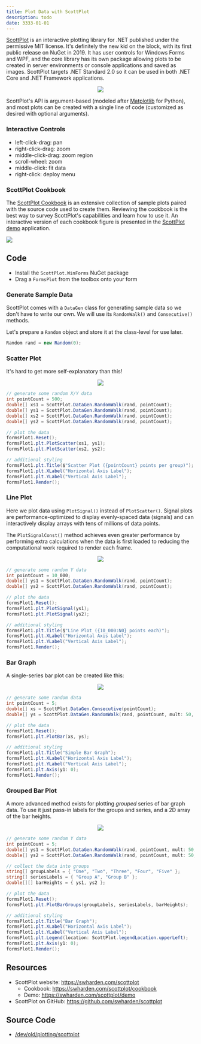 ```yaml
---
title: Plot Data with ScottPlot
description: todo
date: 3333-01-01
---
```



[ScottPlot](https://swharden.com/scottplot) is an interactive plotting library for .NET published under the permissive MIT license. It's definitely the new kid on the block, with its first public release on NuGet in 2019. It has user controls for Windows Forms and WPF, and the core library has its own package allowing plots to be created in server environments or console applications and saved as images. ScottPlot targets .NET Standard 2.0 so it can be used in both .NET Core and .NET Framework applications.

<div align="center">

![](graphics/scottplot-quickstart.gif)

</div>

ScottPlot's API is argument-based (modeled after [Matplotlib](https://matplotlib.org/) for Python), and most plots can be created with a single line of code (customized as desired with optional arguments). 

### Interactive Controls
* left-click-drag: pan
* right-click-drag: zoom
* middle-click-drag: zoom region
* scroll-wheel: zoom
* middle-click: fit data
* right-click: deploy menu

### ScottPlot Cookbook

The [ScottPlot Cookbook](https://swharden.com/scottplot/cookbook) is an extensive collection of sample plots paired with the source code used to create them. Reviewing the cookbook is the best way to survey ScottPlot's capabilities and learn how to use it. An interactive version of each cookbook figure is presented in the [ScottPlot demo](https://swharden.com/scottplot/demo) application.

[![](graphics/scottplot-cookbook.png)](https://swharden.com/scottplot/cookbook)

## Code
* Install the `ScottPlot.WinForms` NuGet package
* Drag a `FormsPlot` from the toolbox onto your form

### Generate Sample Data

ScottPlot comes with a `DataGen` class for generating sample data so we don't have to write our own. We will use its `RandomWalk()` and `Consecutive()` methods. 

Let's prepare a `Random` object and store it at the class-level for use later.

```cs
Random rand = new Random(0);
```

### Scatter Plot

It's hard to get more self-explanatory than this!

<div align="center">

![](graphics/scottplot-quickstart-scatter-plot.png)

</div>

```cs
// generate some random X/Y data
int pointCount = 500;
double[] xs1 = ScottPlot.DataGen.RandomWalk(rand, pointCount);
double[] ys1 = ScottPlot.DataGen.RandomWalk(rand, pointCount);
double[] xs2 = ScottPlot.DataGen.RandomWalk(rand, pointCount);
double[] ys2 = ScottPlot.DataGen.RandomWalk(rand, pointCount);

// plot the data
formsPlot1.Reset();
formsPlot1.plt.PlotScatter(xs1, ys1);
formsPlot1.plt.PlotScatter(xs2, ys2);

// additional styling
formsPlot1.plt.Title($"Scatter Plot ({pointCount} points per group)");
formsPlot1.plt.XLabel("Horizontal Axis Label");
formsPlot1.plt.YLabel("Vertical Axis Label");
formsPlot1.Render();
```

### Line Plot

Here we plot data using `PlotSignal()` instead of `PlotScatter()`. Signal plots are performance-optimized to display evenly-spaced data (signals) and can interactively display arrays with tens of millions of data points. 

The `PlotSignalConst()` method achieves even greater performance by performing extra calculations when the data is first loaded to reducing the computational work required to render each frame.

<div align="center">

![](graphics/scottplot-quickstart-line-plot.png)

</div>

```cs
// generate some random Y data
int pointCount = 10_000;
double[] ys1 = ScottPlot.DataGen.RandomWalk(rand, pointCount);
double[] ys2 = ScottPlot.DataGen.RandomWalk(rand, pointCount);

// plot the data
formsPlot1.Reset();
formsPlot1.plt.PlotSignal(ys1);
formsPlot1.plt.PlotSignal(ys2);

// additional styling
formsPlot1.plt.Title($"Line Plot ({10_000:N0} points each)");
formsPlot1.plt.XLabel("Horizontal Axis Label");
formsPlot1.plt.YLabel("Vertical Axis Label");
formsPlot1.Render();
```

### Bar Graph

A single-series bar plot can be created like this:

<div align="center">

![](graphics/scottplot-quickstart-simple-bar-graph.png)

</div>

```cs
// generate some random data
int pointCount = 5;
double[] xs = ScottPlot.DataGen.Consecutive(pointCount);
double[] ys = ScottPlot.DataGen.RandomWalk(rand, pointCount, mult: 50, offset: 100);

// plot the data
formsPlot1.Reset();
formsPlot1.plt.PlotBar(xs, ys);

// additional styling
formsPlot1.plt.Title("Simple Bar Graph");
formsPlot1.plt.XLabel("Horizontal Axis Label");
formsPlot1.plt.YLabel("Vertical Axis Label");
formsPlot1.plt.Axis(y1: 0);
formsPlot1.Render();
```

### Grouped Bar Plot

A more advanced method exists for plotting _grouped_ series of bar graph data. To use it just pass-in labels for the groups and series, and a 2D array of the bar heights.

<div align="center">

![](graphics/scottplot-quickstart-bar-graph.png)

</div>

```cs
// generate some random Y data
int pointCount = 5;
double[] ys1 = ScottPlot.DataGen.RandomWalk(rand, pointCount, mult: 50, offset: 100);
double[] ys2 = ScottPlot.DataGen.RandomWalk(rand, pointCount, mult: 50, offset: 100);

// collect the data into groups
string[] groupLabels = { "One", "Two", "Three", "Four", "Five" };
string[] seriesLabels = { "Group A", "Group B" };
double[][] barHeights = { ys1, ys2 };

// plot the data
formsPlot1.Reset();
formsPlot1.plt.PlotBarGroups(groupLabels, seriesLabels, barHeights);

// additional styling
formsPlot1.plt.Title("Bar Graph");
formsPlot1.plt.XLabel("Horizontal Axis Label");
formsPlot1.plt.YLabel("Vertical Axis Label");
formsPlot1.plt.Legend(location: ScottPlot.legendLocation.upperLeft);
formsPlot1.plt.Axis(y1: 0);
formsPlot1.Render();
```

## Resources
* ScottPlot website: https://swharden.com/scottplot
  * Cookbook: https://swharden.com/scottplot/cookbook
  * Demo: https://swharden.com/scottplot/demo
* ScottPlot on GitHub: https://github.com/swharden/scottplot

## Source Code
* [/dev/old/plotting/scottplot](https://github.com/swharden/Csharp-Data-Visualization/blob/master/dev/old/plotting/scottplot)